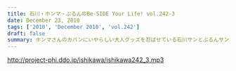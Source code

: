 ```yaml
---
title: 石川・ホンマ・ぶるんのBe-SIDE Your Life! vol.242-3
date: December 23, 2010
tags: ['2010', 'December 2010', 'vol.242']
draft: false
summary: ホンマさんのカバンにいやらしい大人グッズを忍ばせている石川サンとぶるんサン。久しぶりに、バンド練習へと向かっていくのでした。NAMAE
---
```


http://project-phi.ddo.jp/ishikawa/ishikawa242_3.mp3
